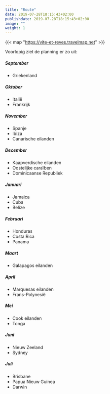 ```yaml
---
title: "Route"
date: 2019-07-28T18:15:43+02:00
publishdate: 2019-07-28T18:15:43+02:00
image: ""
weight: 1
---
```



{{< map "https://vite-et-reves.travelmap.net" >}}


Voorlopig ziet de planning er zo uit:

##### September

- Griekenland

##### Oktober

- Italië
- Frankrijk

##### November

- Spanje
- Ibiza
- Canarische eilanden

##### December

- Kaapverdische eilanden
- Oostelijke caraïben
- Dominicaanse Republiek

##### Januari

- Jamaica
- Cuba
- Belize

##### Februari

- Honduras
- Costa Rica
- Panama

##### Maart

- Galapagos eilanden

##### April

- Marquesas eilanden
- Frans-Polynesië

##### Mei

- Cook eilanden
- Tonga

##### Juni

- Nieuw Zeeland
- Sydney

##### Juli

- Brisbane
- Papua Nieuw Guinea
- Darwin
